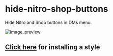 # hide-nitro-shop-buttons
Hide Nitro and Shop buttons in DMs menu.

![image_preview](https://github.com/user-attachments/assets/5a05adab-1948-47c8-800d-1a42be0ea86b)

## [Click here](https://github.com/Vadim0102/hide-nitro-shop-buttons/releases/latest) for installing a style
